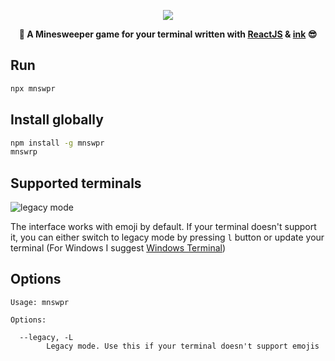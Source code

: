 <p align="center">
    <a href=""><img src="https://user-images.githubusercontent.com/32086218/141683925-a29b5730-c52a-4479-9e0f-24377f90649d.png" /></a>
    <div align="center"><strong>🚩 A Minesweeper game for your terminal written with <a href="https://github.com/facebook/react">ReactJS</a> & <a href="https://github.com/vadimdemedes/ink">ink</a> 😎</strong></div>
</p>

## Run
```bash
npx mnswpr
```
## Install globally
```bash
npm install -g mnswpr
mnswrp
```

## Supported terminals
![legacy mode](https://user-images.githubusercontent.com/32086218/141684622-dcf166b5-1d66-4f03-a895-8f14edec6132.gif)

The interface works with emoji by default. If your terminal doesn't support it, you can either switch to legacy mode by pressing `l` button or update your terminal (For Windows I suggest  [Windows Terminal](https://github.com/microsoft/terminal))


## Options

```
Usage: mnswpr

Options:

  --legacy, -L
	    Legacy mode. Use this if your terminal doesn't support emojis
```

